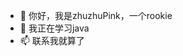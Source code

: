 - 👋 你好，我是zhuzhuPink，一个rookie
- 🌱 我正在学习java
- 📫 联系我就算了

<!---
zhuzhuPink/zhuzhuPink is a ✨ special ✨ repository because its `README.md` (this file) appears on your GitHub profile.
You can click the Preview link to take a look at your changes.
--->
